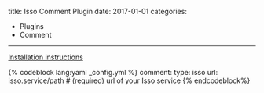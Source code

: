 title: Isso Comment Plugin
date: 2017-01-01
categories:
- Plugins
- Comment
---

[Installation instructions](https://posativ.org/isso/docs/quickstart/#integration)

{% codeblock lang:yaml _config.yml %}
comment:
    type: isso
    url: isso.service/path  # (required) url of your Isso service
{% endcodeblock%}